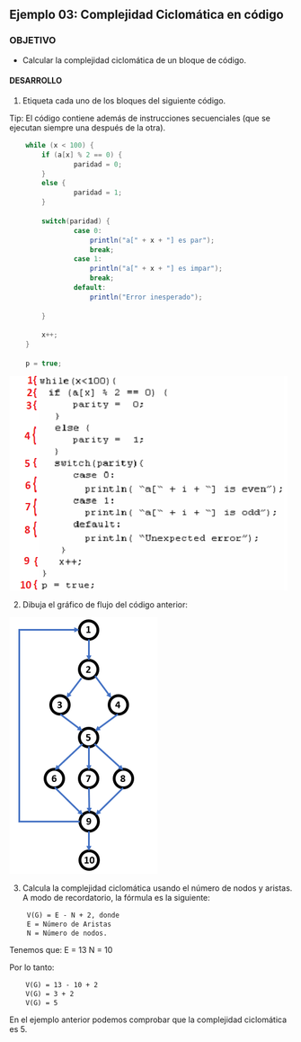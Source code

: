 
## Ejemplo 03: Complejidad Ciclomática en código

### OBJETIVO

- Calcular la complejidad ciclomática de un bloque de código.

#### DESARROLLO

1. Etiqueta cada uno de los bloques del siguiente código.

Tip: El código contiene además de instrucciones secuenciales (que se ejecutan siempre una después de la otra).

```java
	while (x < 100) {
  		if (a[x] % 2 == 0) {
    			paridad = 0;
  		}
  		else {
    			paridad = 1;
  		}
  
  		switch(paridad) {
    			case 0:
      				println("a[" + x + "] es par");
      				break;
    			case 1:
      				println("a[" + x + "] es impar");
      				break;
    			default:
      				println("Error inesperado");
       
  		}
  
  		x++;
	}

	p = true;
```

![imagen](img/figura_01.png)


2. Dibuja el gráfico de flujo del código anterior:

![imagen](img/figura_02.png)


3. Calcula la complejidad ciclomática usando el número de nodos y aristas. A modo de recordatorio, la fórmula es la siguiente:

		V(G) = E - N + 2, donde
		E = Número de Aristas
		N = Número de nodos.
		
Tenemos que:
		E = 13
		N = 10
	
Por lo tanto:

		V(G) = 13 - 10 + 2
		V(G) = 3 + 2
		V(G) = 5	
		
En el ejemplo anterior podemos comprobar que la complejidad ciclomática es 5.


